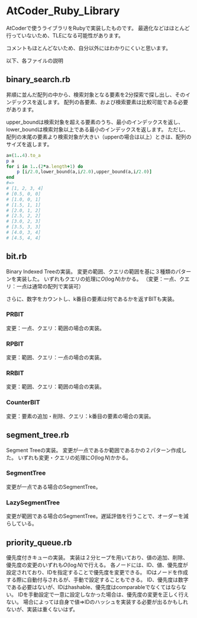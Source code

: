 # AtCoder_Ruby_Library

AtCoderで使うライブラリをRubyで実装したものです。
最適化などはほとんど行っていないため、TLEになる可能性があります。

コメントもほとんどないため、自分以外にはわかりにくいと思います。

以下、各ファイルの説明

## binary_search.rb

昇順に並んだ配列の中から、検索対象となる要素を2分探索で探し出し、そのインデックスを返します。
配列の各要素、および検索要素は比較可能である必要があります。

upper_boundは検索対象を超える要素のうち、最小のインデックスを返し、lower_boundは検索対象以上である最小のインデックスを返します。
ただし、配列の末尾の要素より検索対象が大きい（upperの場合は以上）ときは、配列のサイズを返します。

```ruby
a=(1..4).to_a
p a
for i in 1..(2*a.length+1) do
    p [i/2.0,lower_bound(a,i/2.0),upper_bound(a,i/2.0)]
end
#=>
# [1, 2, 3, 4]
# [0.5, 0, 0]
# [1.0, 0, 1]
# [1.5, 1, 1]
# [2.0, 1, 2]
# [2.5, 2, 2]
# [3.0, 2, 3]
# [3.5, 3, 3]
# [4.0, 3, 4]
# [4.5, 4, 4]
```


## bit.rb
Binary Indexed Treeの実装。
変更の範囲、クエリの範囲を基に３種類のパターンを実装した。
いずれもクエリの処理に$O(\log N)$かかる。
（変更：一点、クエリ：一点は通常の配列で実装可）

さらに、数字をカウントし、k番目の要素は何であるかを返すBITも実装。

### PRBIT
変更：一点、クエリ：範囲の場合の実装。
### RPBIT
変更：範囲、クエリ：一点の場合の実装。
### RRBIT
変更：範囲、クエリ：範囲の場合の実装。
### CounterBIT
変更：要素の追加・削除、クエリ：k番目の要素の場合の実装。

## segment_tree.rb
Segment Treeの実装。
変更が一点であるか範囲であるかの２パターン作成した。
いずれも変更・クエリの処理に$O(\log N)$かかる。

### SegmentTree
変更が一点である場合のSegmentTree。
### LazySegmentTree
変更が範囲である場合のSegmentTree。遅延評価を行うことで、オーダーを減らしている。


## priority_queue.rb
優先度付きキューの実装。
実装は２分ヒープを用いており、値の追加、削除、優先度の変更のいずれも$O(\log N)$で行える。
各ノードには、ID、値、優先度が設定されており、IDを指定することで優先度を変更できる。
IDはノードを作成する際に自動付与されるが、手動で設定することもできる。
ID、優先度は数字である必要はないが、IDはhashable、優先度はcomparableでなくてはならない。
IDを手動設定で一意に設定しなかった場合は、優先度の変更を正しく行えない。
場合によっては自身で値=>IDのハッシュを実装する必要が出るかもしれないが、実装は重くないはず。
